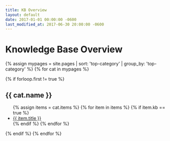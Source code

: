 ```yaml
---
title: KB Overview
layout: default
date: 2017-01-01 00:00:00 -0600
last_modified_at: 2017-06-30 20:00:00 -0600
---
```


# Knowledge Base Overview

{% assign mypages = site.pages | sort: 'top-category' | group_by: 'top-category' %}
{% for cat in mypages %}
<!-- Remove 1st element which is always blank -->
{% if forloop.first != true %}
<h2>{{ cat.name }}</h2>
<ul>
    {% assign items = cat.items %}
    {% for item in items %}
    {% if item.kb == true %}
    <li><a href="{{ item.url }}">{{ item.title }}</a></li>
    {% endif %}
    {% endfor %}
</ul>
{% endif %}
{% endfor %}